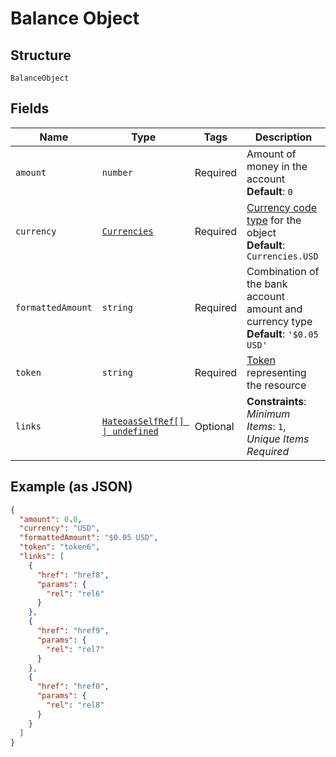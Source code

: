 
# Balance Object

## Structure

`BalanceObject`

## Fields

| Name | Type | Tags | Description |
|  --- | --- | --- | --- |
| `amount` | `number` | Required | Amount of money in the account<br>**Default**: `0` |
| `currency` | [`Currencies`](../../doc/models/currencies.md) | Required | [Currency code type](#/rest/models/structures/country) for the object<br>**Default**: `Currencies.USD` |
| `formattedAmount` | `string` | Required | Combination of the bank account amount and currency type<br>**Default**: `'$0.05 USD'` |
| `token` | `string` | Required | [Token](#/rest/models/structures/token) representing the resource |
| `links` | [`HateoasSelfRef[] \| undefined`](../../doc/models/hateoas-self-ref.md) | Optional | **Constraints**: *Minimum Items*: `1`, *Unique Items Required* |

## Example (as JSON)

```json
{
  "amount": 0.0,
  "currency": "USD",
  "formattedAmount": "$0.05 USD",
  "token": "token6",
  "links": [
    {
      "href": "href8",
      "params": {
        "rel": "rel6"
      }
    },
    {
      "href": "href9",
      "params": {
        "rel": "rel7"
      }
    },
    {
      "href": "href0",
      "params": {
        "rel": "rel8"
      }
    }
  ]
}
```

